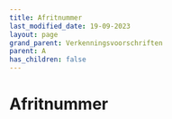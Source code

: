 ```yaml
---
title: Afritnummer
last_modified_date: 19-09-2023
layout: page
grand_parent: Verkenningsvoorschriften
parent: A
has_children: false
---
```


Afritnummer
===========


